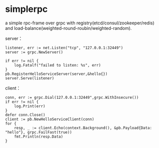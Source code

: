 # simplerpc
a simple rpc-frame over grpc with registry(etcd/consul/zookeeper/redis) and load-balance(weighted-round-roubin/weighted-random).

server：

    listener, err := net.Listen("tcp", "127.0.0.1:32449")
	server := grpc.NewServer()

	if err != nil {
		log.Fatalf("failed to listen: %s", err)
	}
	pb.RegisterHelloServiceServer(server,&hello{})
	server.Serve(listener)

client：

    conn, err := grpc.Dial(127.0.0.1:32449",grpc.WithInsecure())
	if err != nil {
		log.Print(err)
	}
	defer conn.Close()
	client := pb.NewHelloServiceClient(conn)
	for {
		resp, _ := client.Echo(context.Background(), &pb.Payload{Data: "hello"}, grpc.FailFast(true))
		fmt.Println(resp.Data)
	}

